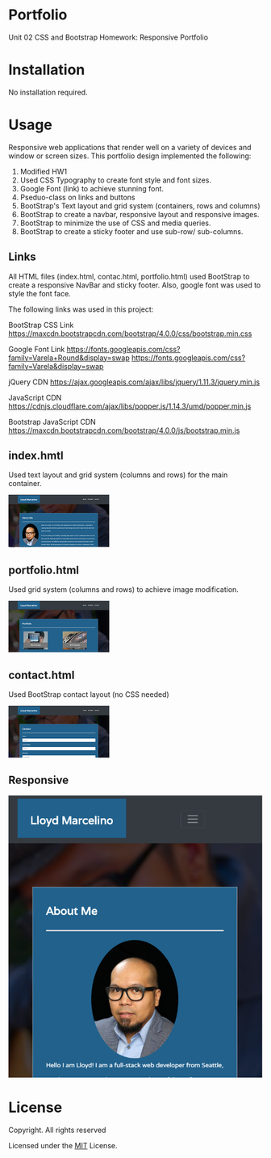 # Portfolio
Unit 02 CSS and Bootstrap Homework: Responsive Portfolio

# Installation

No installation required. 

# Usage

Responsive web applications that render well on a variety of devices and window or screen sizes. 
This portfolio design implemented the following:

1. Modified HW1
2. Used CSS Typography to create font style and font sizes.
3. Google Font (link) to achieve stunning font.
4. Pseduo-class on links and buttons
5. BootStrap's Text layout and grid system (containers, rows and columns) 
6. BootStrap to create a navbar, responsive layout and responsive images.
7. BootStrap to minimize the use of CSS and media queries.
8. BootStrap to create a sticky footer and use sub-row/ sub-columns.

## Links
All HTML files (index.html, contac.html, portfolio.html) used BootStrap to create a responsive NavBar and sticky footer. Also, google font was used to style the font face. 

The following links was used in this project:

 BootStrap CSS Link
  https://maxcdn.bootstrapcdn.com/bootstrap/4.0.0/css/bootstrap.min.css

 Google Font Link
  https://fonts.googleapis.com/css?family=Varela+Round&display=swap
  https://fonts.googleapis.com/css?family=Varela&display=swap
  
 jQuery CDN 
   https://ajax.googleapis.com/ajax/libs/jquery/1.11.3/jquery.min.js

JavaScript CDN
   https://cdnjs.cloudflare.com/ajax/libs/popper.js/1.14.3/umd/popper.min.js
 
 Bootstrap JavaScript CDN 
   https://maxcdn.bootstrapcdn.com/bootstrap/4.0.0/js/bootstrap.min.js


## index.hmtl 
Used text layout and grid system (columns and rows) for the main container. 

![](assets/images/index_readme.PNG)

## portfolio.html 
Used grid system (columns and rows) to achieve image modification.

![](assets/images/portfolio_readme.PNG)

## contact.html 
Used BootStrap contact layout (no CSS needed)

![](assets/images/contact_readme.PNG)

## Responsive

![](assets/images/resp_readme.PNG)

# License

Copyright. All rights reserved

Licensed under the [MIT](LICENSE.txt) License.
